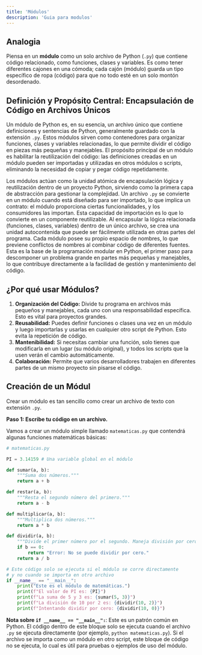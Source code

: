 ```yaml
---
title: 'Módulos'
description: 'Guia para modulos'
---
```


## Analogia 
Piensa en un **módulo** como un solo archivo de Python (`.py`) que contiene código relacionado, como funciones, clases y variables. Es como tener diferentes cajones en una cómoda; cada cajón (módulo) guarda un tipo específico de ropa (código) para que no todo esté en un solo montón desordenado.

## Definición y Propósito Central: Encapsulación de Código en Archivos Únicos
Un módulo de Python es, en su esencia, un archivo único que contiene definiciones y sentencias de Python, generalmente guardado con la extensión `.py`. Estos módulos sirven como contenedores para organizar funciones, clases y variables relacionadas, lo que permite dividir el código en piezas más pequeñas y manejables. El propósito principal de un módulo es habilitar la reutilización del código: las definiciones creadas en un módulo pueden ser importadas y utilizadas en otros módulos o scripts, eliminando la necesidad de copiar y pegar código repetidamente.

Los módulos actúan como la unidad atómica de encapsulación lógica y reutilización dentro de un proyecto Python, sirviendo como la primera capa de abstracción para gestionar la complejidad. Un archivo `.py` se convierte en un módulo cuando está diseñado para ser importado, lo que implica un contrato: el módulo proporciona ciertas funcionalidades, y los consumidores las importan. Esta capacidad de importación es lo que lo convierte en un componente reutilizable. Al encapsular la lógica relacionada (funciones, clases, variables) dentro de un único archivo, se crea una unidad autocontenida que puede ser fácilmente utilizada en otras partes del programa. Cada módulo posee su propio espacio de nombres, lo que previene conflictos de nombres al combinar código de diferentes fuentes. Esta es la base de la programación modular en Python, el primer paso para descomponer un problema grande en partes más pequeñas y manejables, lo que contribuye directamente a la facilidad de gestión y mantenimiento del código.   

## ¿Por qué usar Módulos?
1. **Organización del Código:** Divide tu programa en archivos más pequeños y manejables, cada uno con una responsabilidad específica. Esto es vital para proyectos grandes.
2. **Reusabilidad:** Puedes definir funciones o clases una vez en un módulo y luego importarlas y usarlas en cualquier otro script de Python. Esto evita la repetición de código.
3. **Mantenibilidad:** Si necesitas cambiar una función, solo tienes que modificarla en un lugar (su módulo original), y todos los scripts que la usen verán el cambio automáticamente.
4. **Colaboración:** Permite que varios desarrolladores trabajen en diferentes partes de un mismo proyecto sin pisarse el código.

## Creación de un Módul
Crear un módulo es tan sencillo como crear un archivo de texto con extensión `.py`.

**Paso 1: Escribe tu código en un archivo.**

Vamos a crear un módulo simple llamado `matematicas.py` que contendrá algunas funciones matemáticas básicas:
```python
# matematicas.py

PI = 3.14159 # Una variable global en el módulo

def sumar(a, b):
    """Suma dos números."""
    return a + b

def restar(a, b):
    """Resta el segundo número del primero."""
    return a - b

def multiplicar(a, b):
    """Multiplica dos números."""
    return a * b

def dividir(a, b):
    """Divide el primer número por el segundo. Maneja división por cero."""
    if b == 0:
        return "Error: No se puede dividir por cero."
    return a / b

# Este código solo se ejecuta si el módulo se corre directamente
# y no cuando se importa en otro archivo
if __name__ == "__main__":
    print("Este es el módulo de matemáticas.")
    print(f"El valor de PI es: {PI}")
    print(f"La suma de 5 y 3 es: {sumar(5, 3)}")
    print(f"La división de 10 por 2 es: {dividir(10, 2)}")
    print(f"Intentando dividir por cero: {dividir(10, 0)}")
```

**Nota sobre `if __name__ == "__main__":`**: Este es un patrón común en Python. El código dentro de este bloque solo se ejecuta cuando el archivo `.py` se ejecuta directamente (por ejemplo, `python matematicas.py`). Si el archivo se importa como un módulo en otro script, este bloque de código no se ejecuta, lo cual es útil para pruebas o ejemplos de uso del módulo.
